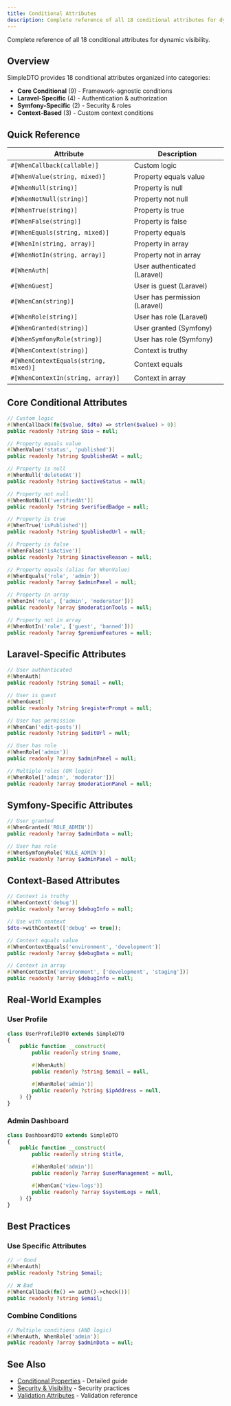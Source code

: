 ```yaml
---
title: Conditional Attributes
description: Complete reference of all 18 conditional attributes for dynamic visibility
---
```


Complete reference of all 18 conditional attributes for dynamic visibility.

## Overview

SimpleDTO provides 18 conditional attributes organized into categories:

- **Core Conditional** (9) - Framework-agnostic conditions
- **Laravel-Specific** (4) - Authentication & authorization
- **Symfony-Specific** (2) - Security & roles
- **Context-Based** (3) - Custom context conditions

## Quick Reference

| Attribute | Description |
|-----------|-------------|
| `#[WhenCallback(callable)]` | Custom logic |
| `#[WhenValue(string, mixed)]` | Property equals value |
| `#[WhenNull(string)]` | Property is null |
| `#[WhenNotNull(string)]` | Property not null |
| `#[WhenTrue(string)]` | Property is true |
| `#[WhenFalse(string)]` | Property is false |
| `#[WhenEquals(string, mixed)]` | Property equals |
| `#[WhenIn(string, array)]` | Property in array |
| `#[WhenNotIn(string, array)]` | Property not in array |
| `#[WhenAuth]` | User authenticated (Laravel) |
| `#[WhenGuest]` | User is guest (Laravel) |
| `#[WhenCan(string)]` | User has permission (Laravel) |
| `#[WhenRole(string)]` | User has role (Laravel) |
| `#[WhenGranted(string)]` | User granted (Symfony) |
| `#[WhenSymfonyRole(string)]` | User has role (Symfony) |
| `#[WhenContext(string)]` | Context is truthy |
| `#[WhenContextEquals(string, mixed)]` | Context equals |
| `#[WhenContextIn(string, array)]` | Context in array |

## Core Conditional Attributes

```php
// Custom logic
#[WhenCallback(fn($value, $dto) => strlen($value) > 0)]
public readonly ?string $bio = null;

// Property equals value
#[WhenValue('status', 'published')]
public readonly ?string $publishedAt = null;

// Property is null
#[WhenNull('deletedAt')]
public readonly ?string $activeStatus = null;

// Property not null
#[WhenNotNull('verifiedAt')]
public readonly ?string $verifiedBadge = null;

// Property is true
#[WhenTrue('isPublished')]
public readonly ?string $publishedUrl = null;

// Property is false
#[WhenFalse('isActive')]
public readonly ?string $inactiveReason = null;

// Property equals (alias for WhenValue)
#[WhenEquals('role', 'admin')]
public readonly ?array $adminPanel = null;

// Property in array
#[WhenIn('role', ['admin', 'moderator'])]
public readonly ?array $moderationTools = null;

// Property not in array
#[WhenNotIn('role', ['guest', 'banned'])]
public readonly ?array $premiumFeatures = null;
```

## Laravel-Specific Attributes

```php
// User authenticated
#[WhenAuth]
public readonly ?string $email = null;

// User is guest
#[WhenGuest]
public readonly ?string $registerPrompt = null;

// User has permission
#[WhenCan('edit-posts')]
public readonly ?string $editUrl = null;

// User has role
#[WhenRole('admin')]
public readonly ?array $adminPanel = null;

// Multiple roles (OR logic)
#[WhenRole(['admin', 'moderator'])]
public readonly ?array $moderationPanel = null;
```

## Symfony-Specific Attributes

```php
// User granted
#[WhenGranted('ROLE_ADMIN')]
public readonly ?array $adminData = null;

// User has role
#[WhenSymfonyRole('ROLE_ADMIN')]
public readonly ?array $adminPanel = null;
```

## Context-Based Attributes

```php
// Context is truthy
#[WhenContext('debug')]
public readonly ?array $debugInfo = null;

// Use with context
$dto->withContext(['debug' => true]);

// Context equals value
#[WhenContextEquals('environment', 'development')]
public readonly ?array $debugData = null;

// Context in array
#[WhenContextIn('environment', ['development', 'staging'])]
public readonly ?array $debugInfo = null;
```

## Real-World Examples

### User Profile

```php
class UserProfileDTO extends SimpleDTO
{
    public function __construct(
        public readonly string $name,

        #[WhenAuth]
        public readonly ?string $email = null,

        #[WhenRole('admin')]
        public readonly ?string $ipAddress = null,
    ) {}
}
```

### Admin Dashboard

```php
class DashboardDTO extends SimpleDTO
{
    public function __construct(
        public readonly string $title,

        #[WhenRole('admin')]
        public readonly ?array $userManagement = null,

        #[WhenCan('view-logs')]
        public readonly ?array $systemLogs = null,
    ) {}
}
```

## Best Practices

### Use Specific Attributes

```php
// ✅ Good
#[WhenAuth]
public readonly ?string $email;

// ❌ Bad
#[WhenCallback(fn() => auth()->check())]
public readonly ?string $email;
```

### Combine Conditions

```php
// Multiple conditions (AND logic)
#[WhenAuth, WhenRole('admin')]
public readonly ?array $adminData = null;
```

## See Also

- [Conditional Properties](/simple-dto/conditional-properties/) - Detailed guide
- [Security & Visibility](/simple-dto/security-visibility/) - Security practices
- [Validation Attributes](/attributes/validation/) - Validation reference
